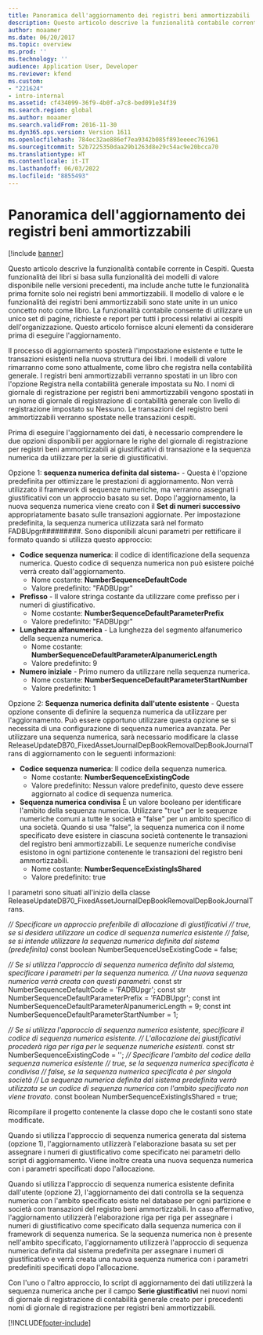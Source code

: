 ```yaml
---
title: Panoramica dell'aggiornamento dei registri beni ammortizzabili
description: Questo articolo descrive la funzionalità contabile corrente in Cespiti. Questa funzionalità dei libri si basa sulla funzionalità dei modelli di valore disponibile nelle versioni precedenti, ma include anche tutte le funzionalità prima fornite solo nei registri beni ammortizzabili.
author: moaamer
ms.date: 06/20/2017
ms.topic: overview
ms.prod: ''
ms.technology: ''
audience: Application User, Developer
ms.reviewer: kfend
ms.custom:
- "221624"
- intro-internal
ms.assetid: cf434099-36f9-4b0f-a7c8-bed091e34f39
ms.search.region: global
ms.author: moaamer
ms.search.validFrom: 2016-11-30
ms.dyn365.ops.version: Version 1611
ms.openlocfilehash: 784ec32ae886ef7ea9342b085f893eeeec761961
ms.sourcegitcommit: 52b7225350daa29b1263d8e29c54ac9e20bcca70
ms.translationtype: HT
ms.contentlocale: it-IT
ms.lasthandoff: 06/03/2022
ms.locfileid: "8855493"
---
```

# <a name="depreciation-book-upgrade-overview"></a>Panoramica dell'aggiornamento dei registri beni ammortizzabili

[!include [banner](../includes/banner.md)]

Questo articolo descrive la funzionalità contabile corrente in Cespiti. Questa funzionalità dei libri si basa sulla funzionalità dei modelli di valore disponibile nelle versioni precedenti, ma include anche tutte le funzionalità prima fornite solo nei registri beni ammortizzabili. Il modello di valore e le funzionalità dei registri beni ammortizzabili sono state unite in un unico concetto noto come libro. La funzionalità contabile consente di utilizzare un unico set di pagine, richieste e report per tutti i processi relativi ai cespiti dell'organizzazione. Questo articolo fornisce alcuni elementi da considerare prima di eseguire l'aggiornamento. 

Il processo di aggiornamento sposterà l'impostazione esistente e tutte le transazioni esistenti nella nuova struttura dei libri. I modelli di valore rimarranno come sono attualmente, come libro che registra nella contabilità generale. I registri beni ammortizzabili verranno spostati in un libro con l'opzione Registra nella contabilità generale impostata su No. I nomi di giornale di registrazione per registri beni ammortizzabili vengono spostati in un nome di giornale di registrazione di contabilità generale con livello di registrazione impostato su Nessuno. Le transazioni del registro beni ammortizzabili verranno spostate nelle transazioni cespiti.

Prima di eseguire l'aggiornamento dei dati, è necessario comprendere le due opzioni disponibili per aggiornare le righe del giornale di registrazione per registri beni ammortizzabili ai giustificativi di transazione e la sequenza numerica da utilizzare per la serie di giustificativi.

Opzione 1:  **sequenza numerica definita dal sistema-** - Questa è l'opzione predefinita per ottimizzare le prestazioni di aggiornamento. Non verrà utilizzato il framework di sequenze numeriche, ma verranno assegnati i giustificativi con un approccio basato su set. Dopo l'aggiornamento, la nuova sequenza numerica viene creato con il **Set di numeri successivo** appropriatamente basato sulle transazioni aggiornate. Per impostazione predefinita, la sequenza numerica utilizzata sarà nel formato FADBUpgr\#\#\#\#\#\#\#\#\#. Sono disponibili alcuni parametri per rettificare il formato quando si utilizza questo approccio:

-   **Codice sequenza numerica**: il codice di identificazione della sequenza numerica. Questo codice di sequenza numerica non può esistere poiché verrà creato dall'aggiornamento.
    -   Nome costante: **NumberSequenceDefaultCode**
    -   Valore predefinito: "FADBUpgr"
-   **Prefisso** - Il valore stringa costante da utilizzare come prefisso per i numeri di giustificativo.
    -   Nome costante: **NumberSequenceDefaultParameterPrefix**
    -   Valore predefinito: "FADBUpgr"
-   **Lunghezza alfanumerica** - La lunghezza del segmento alfanumerico della sequenza numerica.
    -   Nome costante: **NumberSequenceDefaultParameterAlpanumericLength**
    -   Valore predefinito: 9
-   **Numero iniziale** - Primo numero da utilizzare nella sequenza numerica.
    -   Nome costante: **NumberSequenceDefaultParameterStartNumber**
    -   Valore predefinito: 1

Opzione 2: **Sequenza numerica definita dall'utente esistente** - Questa opzione consente di definire la sequenza numerica da utilizzare per l'aggiornamento. Può essere opportuno utilizzare questa opzione se si necessita di una configurazione di sequenza numerica avanzata. Per utilizzare una sequenza numerica, sarà necessario modificare la classe ReleaseUpdateDB70\_FixedAssetJournalDepBookRemovalDepBookJournalTrans di aggiornamento con le seguenti informazioni:

-   **Codice sequenza numerica**: Il codice della sequenza numerica.
    -   Nome costante: **NumberSequenceExistingCode**
    -   Valore predefinito: Nessun valore predefinito, questo deve essere aggiornato al codice di sequenza numerica.
-   **Sequenza numerica condivisa** È un valore booleano per identificare l'ambito della sequenza numerica. Utilizzare "true" per le sequenze numeriche comuni a tutte le società e "false" per un ambito specifico di una società. Quando si usa "false", la sequenza numerica con il nome specificato deve esistere in ciascuna società contenente le transazioni del registro beni ammortizzabili. Le sequenze numeriche condivise esistono in ogni partizione contenente le transazioni del registro beni ammortizzabili.
    -   Nome costante: **NumberSequenceExistingIsShared**
    -   Valore predefinito: true

I parametri sono situati all'inizio della classe ReleaseUpdateDB70\_FixedAssetJournalDepBookRemovalDepBookJournalTrans. 

*// Specificare un approccio preferibile di allocazione di giustificativi* 
 *// true, se si desidera utilizzare un codice di sequenza numerica esistente* 
 *// false, se si intende utilizzare la sequenza numerica definita dal sistema (predefinita)* const boolean NumberSequenceUseExistingCode = false;  

*// Se si utilizza l'approccio di sequenza numerica definito dal sistema, specificare i parametri per la sequenza numerica.*
 *// Una nuova sequenza numerica verrà creata con questi parametri.* const str NumberSequenceDefaultCode = 'FADBUpgr'; const str NumberSequenceDefaultParameterPrefix = 'FADBUpgr'; const int NumberSequenceDefaultParameterAlpanumericLength = 9; const int NumberSequenceDefaultParameterStartNumber = 1;   

*// Se si utilizza l'approccio di sequenza numerica esistente, specificare il codice di sequenza numerica esistente.* 
 *// L'allocazione dei giustificativi procederà riga per riga per le sequenze numeriche esistenti.* const str NumberSequenceExistingCode = ''; *// Specificare l'ambito del codice della sequenza numerica esistente* 
 *// true, se la sequenza numerica specificata è condivisa* 
 *// false, se la sequenza numerica specificata è per singola società* 
 *// La sequenza numerica definita dal sistema predefinita verrà utilizzata se un codice di sequenza numerica con l'ambito specificato non viene trovato.* const boolean NumberSequenceExistingIsShared = true; 

Ricompilare il progetto contenente la classe dopo che le costanti sono state modificate. 

Quando si utilizza l'approccio di sequenza numerica generata dal sistema (opzione 1), l'aggiornamento utilizzerà l'elaborazione basata su set per assegnare i numeri di giustificativo come specificato nei parametri dello script di aggiornamento. Viene inoltre creata una nuova sequenza numerica con i parametri specificati dopo l'allocazione. 

Quando si utilizza l'approccio di sequenza numerica esistente definita dall'utente (opzione 2), l'aggiornamento dei dati controlla se la sequenza numerica con l'ambito specificato esiste nel database per ogni partizione e società con transazioni del registro beni ammortizzabili. In caso affermativo, l'aggiornamento utilizzerà l'elaborazione riga per riga per assegnare i numeri di giustificativo come specificato dalla sequenza numerica con il framework di sequenza numerica. Se la sequenza numerica non è presente nell'ambito specificato, l'aggiornamento utilizzerà l'approccio di sequenza numerica definita dal sistema predefinita per assegnare i numeri di giustificativo e verrà creata una nuova sequenza numerica con i parametri predefiniti specificati dopo l'allocazione.

Con l'uno o l'altro approccio, lo script di aggiornamento dei dati utilizzerà la sequenza numerica anche per il campo **Serie giustificativi** nei nuovi nomi di giornale di registrazione di contabilità generale creato per i precedenti nomi di giornale di registrazione per registri beni ammortizzabili.





[!INCLUDE[footer-include](../../includes/footer-banner.md)]
